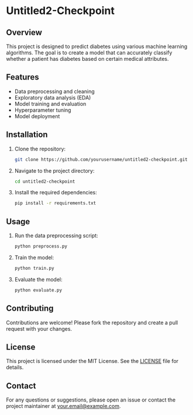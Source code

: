 # Untitled2-Checkpoint

## Overview
This project is designed to predict diabetes using various machine learning algorithms. The goal is to create a model that can accurately classify whether a patient has diabetes based on certain medical attributes.

## Features
- Data preprocessing and cleaning
- Exploratory data analysis (EDA)
- Model training and evaluation
- Hyperparameter tuning
- Model deployment

## Installation
1. Clone the repository:
    ```sh
    git clone https://github.com/yourusername/untitled2-checkpoint.git
    ```
2. Navigate to the project directory:
    ```sh
    cd untitled2-checkpoint
    ```
3. Install the required dependencies:
    ```sh
    pip install -r requirements.txt
    ```

## Usage
1. Run the data preprocessing script:
    ```sh
    python preprocess.py
    ```
2. Train the model:
    ```sh
    python train.py
    ```
3. Evaluate the model:
    ```sh
    python evaluate.py
    ```

## Contributing
Contributions are welcome! Please fork the repository and create a pull request with your changes.

## License
This project is licensed under the MIT License. See the [LICENSE](LICENSE) file for details.

## Contact
For any questions or suggestions, please open an issue or contact the project maintainer at your.email@example.com.
